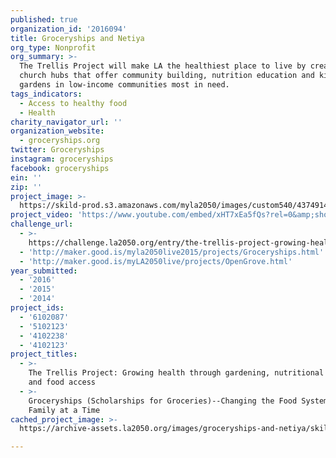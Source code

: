 ```yaml
---
published: true
organization_id: '2016094'
title: Groceryships and Netiya
org_type: Nonprofit
org_summary: >-
  The Trellis Project will make LA the healthiest place to live by creating
  church hubs that offer community building, nutrition education and kitchen
  gardens in low-income communities most in need.
tags_indicators:
  - Access to healthy food
  - Health
charity_navigator_url: ''
organization_website:
  - groceryships.org
twitter: Groceryships
instagram: groceryships
facebook: groceryships
ein: ''
zip: ''
project_image: >-
  https://skild-prod.s3.amazonaws.com/myla2050/images/custom540/4374914065741-team88.jpg
project_video: 'https://www.youtube.com/embed/xHT7xEa5fQs?rel=0&amp;showinfo=0'
challenge_url:
  - >-
    https://challenge.la2050.org/entry/the-trellis-project-growing-health-through-gardening-nutritional-support-and-food-access
  - 'http://maker.good.is/myla2050live2015/projects/Groceryships.html'
  - 'http://maker.good.is/myLA2050live/projects/OpenGrove.html'
year_submitted:
  - '2016'
  - '2015'
  - '2014'
project_ids:
  - '6102087'
  - '5102123'
  - '4102238'
  - '4102123'
project_titles:
  - >-
    The Trellis Project: Growing health through gardening, nutritional support,
    and food access
  - >-
    Groceryships (Scholarships for Groceries)--Changing the Food System One
    Family at a Time
cached_project_image: >-
  https://archive-assets.la2050.org/images/groceryships-and-netiya/skild-prod.s3.amazonaws.com/myla2050/images/custom540/4374914065741-team88.jpg

---
```

